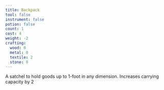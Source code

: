 ```yaml
---
title: Backpack
tool: false
instrument: false
potion: false
count: 1
cost: 4
weight: -2
crafting:
  wood: 0
  metal: 0
  textile: 2
  stone: 0
---
```


A satchel to hold goods up to 1-foot in any dimension. Increases carrying capacity by 2
